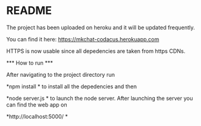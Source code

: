 # README #

The project has been uploaded on heroku and it will be updated frequently. 

You can find it here:
https://mkchat-codacus.herokuapp.com

HTTPS is now usable since all depedencies are taken from https CDNs. 

*** How to run ***

After navigating to the project directory run

*npm install
*
to install all the depedencies and then 

*node server.js
*
to launch the node server.
After launching the server you can find the web app on

*http://localhost:5000/
*